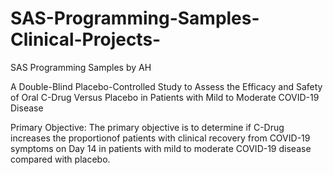 # SAS-Programming-Samples-Clinical-Projects-
SAS Programming Samples by AH


A Double-Blind Placebo-Controlled Study to Assess the Efficacy and Safety of Oral C-Drug Versus Placebo in Patients with Mild to Moderate COVID-19 Disease

Primary Objective:
The primary objective is to determine if C-Drug increases the proportionof patients with clinical recovery from COVID-19 symptoms on Day 14 in patients with mild to moderate COVID-19 disease compared with placebo.
